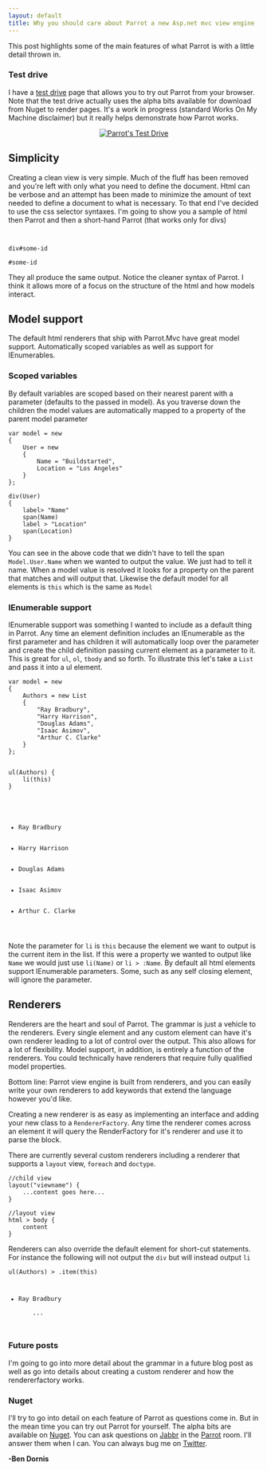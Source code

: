 ```yaml
---
layout: default
title: Why you should care about Parrot a new Asp.net mvc view engine
---
```


<p>This post highlights some of the main features of what Parrot is with a little detail thrown in.</p>

<h3>Test drive</h3>

<p>I have a <a href="http://testdrive.thisisparrot.com/">test drive</a> page that allows you to try out Parrot from your browser. Note that the test drive actually uses the alpha bits available for download from Nuget to render pages. It's a work in progress (standard Works On My Machine disclaimer) but it really helps demonstrate how Parrot works.</p>

<p style='text-align:center;'><a href="http://testdrive.thisisparrot.com/"><img src="https://a248.e.akamai.net/camo.github.com/7dded2d4f58f34f104ab8a1c1d34410162fea184/687474703a2f2f6177732e6275696c64737461727465642e636f6d2f746573742d64726976652e706e67" alt="Parrot's Test Drive" title="&quot;Parrot's Test Drive&quot;" style="max-width:100%;"></a></p>

<h2>Simplicity</h2>

<p>Creating a clean view is very simple. Much of the fluff has been removed and you're left with only what you need to define the document. Html can be verbose and an attempt has been made to minimize the amount of text needed to define a document to what is necessary. To that end I've decided to use the css selector syntaxes. I'm going to show you a sample of html then Parrot and then a short-hand Parrot (that works only for divs)</p>

<pre><code><div id="some-id"></div>

div#some-id

#some-id</code></pre>

<p>They all produce the same output. Notice the cleaner syntax of Parrot. I think it allows more of a focus on the structure of the html and how models interact.</p>

<h2>Model support</h2>

<p>The default html renderers that ship with Parrot.Mvc have great model support. Automatically scoped variables as well as support for IEnumerables.</p>

<h3>Scoped variables</h3>

<p>By default variables are scoped based on their nearest parent with a parameter (defaults to the passed in model). As you traverse down the children the model values are automatically mapped to a property of the parent model parameter</p>

<pre><code>var model = new 
{
    User = new 
    {
        Name = "Buildstarted",
        Location = "Los Angeles"
    }
};

div(User)
{
    label> "Name"
    span(Name)
    label > "Location"
    span(Location)
}
</code></pre>

<p>You can see in the above code that we didn't have to tell the span <code style="display:inline;">Model.User.Name</code> when we wanted to output the value. We just had to tell it name. When a model value is resolved it looks for a property on the parent that matches and will output that. Likewise the default model for all elements is <code style="display:inline;">this</code> which is the same as <code style="display:inline;">Model</code></p>

<h3>IEnumerable support</h3>

<p>IEnumerable support was something I wanted to include as a default thing in Parrot. Any time an element definition includes an IEnumerable as the first parameter and has children it will automatically loop over the parameter and create the child definition passing current element as a parameter to it. This is great for <code style="display:inline;">ul</code>, <code style="display:inline;">ol</code>, <code style="display:inline;">tbody</code> and so forth. To illustrate this let's take a <code style="display:inline;">List<string></code> and pass it into a ul element.</p>

<pre><code>var model = new 
{
    Authors = new List<string>
    {
        "Ray Bradbury", 
        "Harry Harrison", 
        "Douglas Adams",
        "Isaac Asimov", 
        "Arthur C. Clarke" 
    }
};
</code></pre>
<pre><code>
ul(Authors) {
    li(this)
}
</code></pre>
<pre><code>
<ul>
    <li>Ray Bradbury</li>
    <li>Harry Harrison</li>
    <li>Douglas Adams</li>
    <li>Isaac Asimov</li>
    <li>Arthur C. Clarke</li>
</ul>
</code></pre>

<p>Note the parameter for <code style="display:inline;">li</code> is <code style="display:inline;">this</code> because the element we want to output is the current item in the list. If this were a property we wanted to output like <code style="display:inline;">Name</code> we would just use <code style="display:inline;">li(Name)</code> or <code style="display:inline;">li > :Name</code>. By default all html elements support IEnumerable parameters. Some, such as any self closing element, will ignore the parameter.</p>

<h2>Renderers</h2>

<p>Renderers are the heart and soul of Parrot. The grammar is just a vehicle to the renderers. Every single element and any custom element can have it's own renderer leading to a lot of control over the output. This also allows for a lot of flexibility. Model support, in addition, is entirely a function of the renderers. You could technically have renderers that require fully qualified model properties.</p>

<p>Bottom line: Parrot view engine is built from renderers, and you can easily write your own renderers to add keywords that extend the language however you'd like.</p>

<p>Creating a new renderer is as easy as implementing an interface and adding your new class to a <code style="display:inline;">RendererFactory</code>. Any time the renderer comes across an element it will query the RenderFactory for it's renderer and use it to parse the block.</p>

<p>There are currently several custom renderers including a renderer that supports a <code style="display:inline;">layout</code> view, <code style="display:inline;">foreach</code> and <code style="display:inline;">doctype</code>.</p>

<pre><code>//child view
layout("viewname") {
    ...content goes here...
}

//layout view
html > body {
    content
}
</code></pre>

<p>Renderers can also override the default element for short-cut statements. For instance the following will not output the <code style="display:inline;">div</code> but will instead output <code style="display:inline;">li</code></p>

<pre><code>ul(Authors) > .item(this)
<ul>
    <li class="item">Ray Bradbury</li>
    ...
</ul>
</code></pre>

<h3>Future posts</h3>

<p>I'm going to go into more detail about the grammar in a future blog post as well as go into details about creating a custom renderer and how the rendererfactory works.</p>

<h3>Nuget</h3>

<p>I'll try to go into detail on each feature of Parrot as questions come in. But in the mean time you can try out Parrot for yourself. The alpha bits are available on <a href="http://nuget.org/packages?q=Parrot">Nuget</a>. You can ask questions on <a href="http://jabbr.net">Jabbr</a> in the <a href="http://jabbr.net/#rooms/parrot">Parrot</a> room. I'll answer them when I can. You can always bug me on <a href="http://twitter.com/Buildstarted">Twitter</a>.</p>

<p><strong>-Ben Dornis</strong></p>